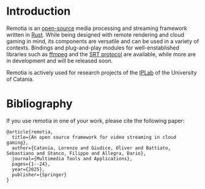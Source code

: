 # Introduction

Remotia is an [open-source](https://github.com/remotia) media processing and streaming framework written in [Rust](https://rust-lang.org/).
While being designed with remote rendering and cloud gaming in mind, its components are versatile and can be used in a variety of contexts. 
Bindings and plug-and-play modules for well-enstablished libraries such as [ffmpeg](https://github.com/remotia/remotia-ffmpeg-codecs) and the [SRT protocol](https://github.com/remotia/remotia-srt) are available, while more are in development and will be released soon.

Remotia is actively used for research projects of the [IPLab](https://iplab.dmi.unict.it/) of the University of Catania.

# Bibliography

If you use remotia in one of your work, please cite the following paper:

```
@article{remotia,
  title={An open source framework for video streaming in cloud gaming},
  author={Catania, Lorenzo and Giudice, Oliver and Battiato, Sebastiano and Stanco, Filippo and Allegra, Dario},
  journal={Multimedia Tools and Applications},
  pages={1--24},
  year={2025},
  publisher={Springer}
}
```
